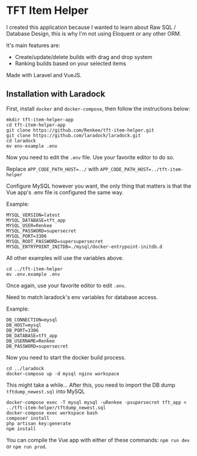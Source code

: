 # TFT Item Helper
I created this application because I wanted to learn about Raw SQL / Database Design, this is why I'm not using Eloquent or any other ORM.

It's main features are:
- Create/update/delete builds with drag and drop system
- Ranking builds based on your selected items

Made with Laravel and VueJS.

## Installation with Laradock
First, install `docker` and `docker-compose`, then follow the instructions below:
```
mkdir tft-item-helper-app
cd tft-item-helper-app
git clone https://github.com/Renkee/tft-item-helper.git
git clone https://github.com/laradock/laradock.git
cd laradock
mv env-example .env
```
Now you need to edit the `.env` file. Use your favorite editor to do so.

Replace `APP_CODE_PATH_HOST=../` with `APP_CODE_PATH_HOST=../tft-item-helper`

Configure MySQL however you want, the only thing that matters is that the Vue app's .env file is configured the same way.

Example:
```
MYSQL_VERSION=latest
MYSQL_DATABASE=tft_app
MYSQL_USER=Renkee
MYSQL_PASSWORD=supersecret
MYSQL_PORT=3306
MYSQL_ROOT_PASSWORD=supersupersecret
MYSQL_ENTRYPOINT_INITDB=./mysql/docker-entrypoint-initdb.d
```
All other examples will use the variables above.
```
cd ../tft-item-helper
mv .env.example .env
```
Once again, use your favorite editor to edit `.env`.

Need to match laradock's env variables for database access.

Example:
```
DB_CONNECTION=mysql
DB_HOST=mysql
DB_PORT=3306
DB_DATABASE=tft_app
DB_USERNAME=Renkee
DB_PASSWORD=supersecret
```
Now you need to start the docker build process.
```
cd ../laradock
docker-compose up -d mysql nginx workspace
```
This might take a while... After this, you need to import the DB dump `tftdump_newest.sql` into MySQL
```
docker-compose exec -T mysql mysql -uRenkee -psupersecret tft_app < ../tft-item-helper/tftdump_newest.sql
docker-compose exec workspace bash
composer install
php artisan key:generate
npm install
```
You can compile the Vue app with either of these commands: `npm run dev` or `npm run prod`.

